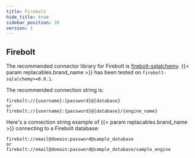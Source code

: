 ```yaml
---
title: Firebolt
hide_title: true
sidebar_position: 39
version: 1
---
```


## Firebolt

The recommended connector library for Firebolt is [firebolt-sqlalchemy](https://pypi.org/project/firebolt-sqlalchemy/).
{{< param replacables.brand_name  >}} has been tested on `firebolt-sqlalchemy>=0.0.1`.

The recommended connection string is:

```
firebolt://{username}:{password}@{database}
or
firebolt://{username}:{password}@{database}/{engine_name}
```

Here's a connection string example of {{< param replacables.brand_name  >}} connecting to a Firebolt database:

```
firebolt://email@domain:password@sample_database
or
firebolt://email@domain:password@sample_database/sample_engine
```
